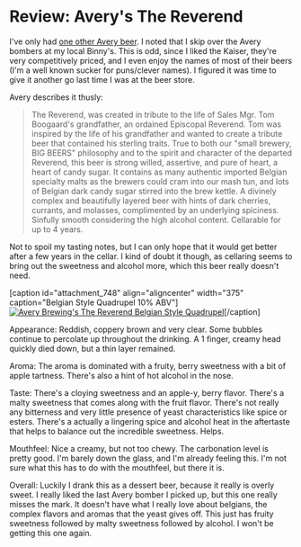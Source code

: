 Review: Avery's The Reverend
============================

I've only had [one other Avery beer](http://www.yeastboundanddown.com/2010/11/beer-review-avery-the-kaiser/). I noted that I skip over the Avery bombers at my local Binny's. This is odd, since I liked the Kaiser, they're very competitively priced, and I even enjoy the names of most of their beers (I'm a well known sucker for puns/clever names). I figured it was time to give it another go last time I was at the beer store.

Avery describes it thusly:

> The Reverend, was created in tribute to the life of Sales Mgr. Tom Boogaard's grandfather, an ordained Episcopal Reverend. Tom was inspired by the life of his grandfather and wanted to create a tribute beer that contained his sterling traits. True to both our "small brewery, BIG BEERS" philosophy and to the spirit and character of the departed Reverend, this beer is strong willed, assertive, and pure of heart, a heart of candy sugar. It contains as many authentic imported Belgian specialty malts as the brewers could cram into our mash tun, and lots of Belgian dark candy sugar stirred into the brew kettle. A divinely complex and beautifully layered beer with hints of dark cherries, currants, and molasses, complimented by an underlying spiciness. Sinfully smooth considering the high alcohol content. Cellarable for up to 4 years.

Not to spoil my tasting notes, but I can only hope that it would get better after a few years in the cellar. I kind of doubt it though, as cellaring seems to bring out the sweetness and alcohol more, which this beer really doesn't need.

\[caption id="attachment\_748" align="aligncenter" width="375" caption="Belgian Style Quadrupel 10% ABV"\][![Avery Brewing's The Reverend Belgian Style Quadrupel](http://www.yeastboundanddown.com/wp-content/uploads/2011/01/IMG_20110117_211902-300x224.jpg "Avery Brewing's The Reverend Belgian Style Quadrupel")](http://www.yeastboundanddown.com/wp-content/uploads/2011/01/IMG_20110117_211902.jpg)\[/caption\]

Appearance: Reddish, coppery brown and very clear. Some bubbles continue to percolate up throughout the drinking. A 1 finger, creamy head quickly died down, but a thin layer remained.

Aroma: The aroma is dominated with a fruity, berry sweetness with a bit of apple tartness. There's also a hint of hot alcohol in the nose.

Taste: There's a cloying sweetness and an apple-y, berry flavor. There's a malty sweetness that comes along with the fruit flavor. There's not really any bitterness and very little presence of yeast characteristics like spice or esters. There's a actually a lingering spice and alcohol heat in the aftertaste that helps to balance out the incredible sweetness. Helps.

Mouthfeel: Nice a creamy, but not too chewy. The carbonation level is pretty good. I'm barely down the glass, and I'm already feeling this. I'm not sure what this has to do with the mouthfeel, but there it is.

Overall: Luckily I drank this as a dessert beer, because it really is overly sweet. I really liked the last Avery bomber I picked up, but this one really misses the mark. It doesn't have what I really love about belgians, the complex flavors and aromas that the yeast gives off. This just has fruity sweetness followed by malty sweetness followed by alcohol. I won't be getting this one again.